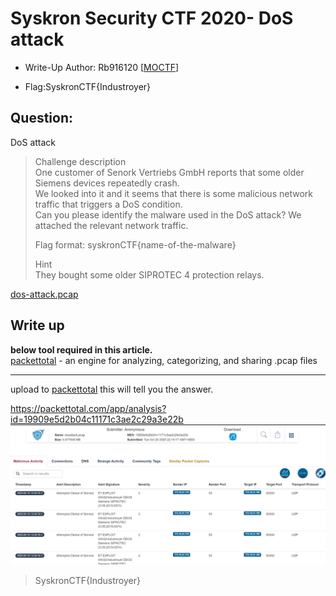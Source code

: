 # Syskron Security CTF 2020- DoS attack

- Write-Up Author: Rb916120 \[[MOCTF](https://www.facebook.com/MOCSCTF)\]

- Flag:SyskronCTF{Industroyer}

## **Question:**
DoS attack

>Challenge description  
>One customer of Senork Vertriebs GmbH reports that some older Siemens devices repeatedly crash.  
>We looked into it and it seems that there is some malicious network traffic that triggers a DoS condition.  
>Can you please identify the malware used in the DoS attack? We attached the relevant network traffic.  
>
>Flag format: syskronCTF{name-of-the-malware}  
>
>Hint  
>They bought some older SIPROTEC 4 protection relays.  

[dos-attack.pcap](./dos-attack.pcap)

## Write up
**below tool required in this article.**  
[packettotal](https://packettotal.com/) - an engine for analyzing, categorizing, and sharing .pcap files  


---

upload to [packettotal](https://packettotal.com/) this will tell you the answer.

https://packettotal.com/app/analysis?id=19909e5d2b04c11171c3ae2c29a3e22b
![img](./img/1.PNG)  

>SyskronCTF{Industroyer}